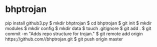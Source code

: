 # bhptrojan
pip install github3.py
$ mkdir bhptrojan
$ cd bhptrojan
$ git init
$ mkdir modules
$ mkdir config
$ mkdir data
$ touch .gitignore
$ git add .
$ git commit -m "Adds repo structure for trojan."
$ git remote add origin https;//github.com/<Madzr>/bhptrojan.git
$ git push origin master
  
